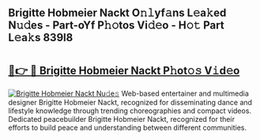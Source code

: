 ## Brigitte Hobmeier Nackt O𝚗𝚕yf𝚊ns L𝚎a𝚔ed N𝚞𝚍es - Part-oYf P𝚑𝚘tos Vi𝚍𝚎o - H𝚘𝚝 Part L𝚎a𝚔s 839l8

# <h2><a href="http://kf2h3k7.oniu.top/?m=Brigitte+Hobmeier+Nackt">🔗👉 🔴 Brigitte Hobmeier Nackt P𝚑ot𝚘𝚜 V𝚒d𝚎o</a></h2>

[![Brigitte Hobmeier Nackt Nu𝚍e𝚜](https://i.imgur.com/0qMVB7G.gif)](http://kf2h3k7.oniu.top/?m=Brigitte+Hobmeier+Nackt)
Web-based entertainer and multimedia designer Brigitte Hobmeier Nackt, recognized for disseminating dance and lifestyle knowledge through trending choreographies and compact videos. Dedicated peacebuilder Brigitte Hobmeier Nackt, recognized for their efforts to build peace and understanding between different communities.  
